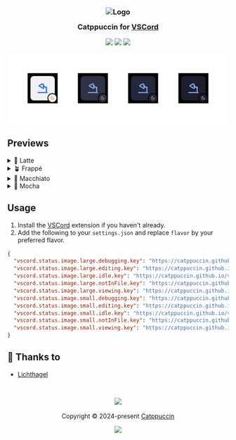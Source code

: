 <h3 align="center">
	<img src="https://raw.githubusercontent.com/catppuccin/catppuccin/main/assets/logos/exports/1544x1544_circle.png" width="100" alt="Logo"/><br/>
	<img src="https://raw.githubusercontent.com/catppuccin/catppuccin/main/assets/misc/transparent.png" height="30" width="0px"/>
	Catppuccin for <a href="https://marketplace.visualstudio.com/items?itemName=LeonardSSH.vscord">VSCord</a>
	<img src="https://raw.githubusercontent.com/catppuccin/catppuccin/main/assets/misc/transparent.png" height="30" width="0px"/>
</h3>

<p align="center">
	<a href="https://github.com/catppuccin/vscord/stargazers"><img src="https://img.shields.io/github/stars/catppuccin/vscord?colorA=363a4f&colorB=b7bdf8&style=for-the-badge"></a>
	<a href="https://github.com/catppuccin/vscord/issues"><img src="https://img.shields.io/github/issues/catppuccin/vscord?colorA=363a4f&colorB=f5a97f&style=for-the-badge"></a>
	<a href="https://github.com/catppuccin/vscord/contributors"><img src="https://img.shields.io/github/contributors/catppuccin/vscord?colorA=363a4f&colorB=a6da95&style=for-the-badge"></a>
</p>

<p align="center">
	<img src="./assets/preview.webp"/>
</p>

## Previews

<details>
<summary>🌻 Latte</summary>
<img src="./assets/latte.webp"/>
</details>
<details>
<summary>🪴 Frappé</summary>
<img src="./assets/frappe.webp"/>
</details>
<details>
<summary>🌺 Macchiato</summary>
<img src="./assets/macchiato.webp"/>
</details>
<details>
<summary>🌿 Mocha</summary>
<img src="./assets/mocha.webp"/>
</details>

## Usage

1. Install the [VSCord](https://marketplace.visualstudio.com/items?itemName=LeonardSSH.vscord) extension if you haven't already.
2. Add the following to your `settings.json` and replace `flavor` by your preferred flavor.

```json
{
  "vscord.status.image.large.debugging.key": "https://catppuccin.github.io/vscord/flavor/debugging.webp",
  "vscord.status.image.large.editing.key": "https://catppuccin.github.io/vscord/flavor/{lang}.webp",
  "vscord.status.image.large.idle.key": "https://catppuccin.github.io/vscord/flavor/idle-{app_id}.webp",
  "vscord.status.image.large.notInFile.key": "https://catppuccin.github.io/vscord/flavor/idle-{app_id}.webp",
  "vscord.status.image.large.viewing.key": "https://catppuccin.github.io/vscord/flavor/{lang}.webp",
  "vscord.status.image.small.debugging.key": "https://catppuccin.github.io/vscord/flavor/debugging.webp",
  "vscord.status.image.small.editing.key": "https://catppuccin.github.io/vscord/flavor/{app_id}.webp",
  "vscord.status.image.small.idle.key": "https://catppuccin.github.io/vscord/flavor/idle.webp",
  "vscord.status.image.small.notInFile.key": "https://catppuccin.github.io/vscord/flavor/idle.webp",
  "vscord.status.image.small.viewing.key": "https://catppuccin.github.io/vscord/flavor/{app_id}.webp"
}
```

## 💝 Thanks to

- [Lichthagel](https://github.com/Lichthagel)

&nbsp;

<p align="center">
	<img src="https://raw.githubusercontent.com/catppuccin/catppuccin/main/assets/footers/gray0_ctp_on_line.svg?sanitize=true" />
</p>

<p align="center">
	Copyright &copy; 2024-present <a href="https://github.com/catppuccin" target="_blank">Catppuccin</a>
</p>

<p align="center">
	<a href="https://github.com/catppuccin/vscord/blob/main/LICENSE"><img src="https://img.shields.io/static/v1.svg?style=for-the-badge&label=License&message=MIT&logoColor=d9e0ee&colorA=363a4f&colorB=b7bdf8"/></a>
</p>

